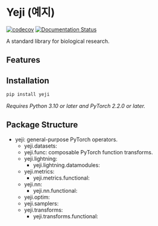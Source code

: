 # Yeji (예지)

[![codecov](https://codecov.io/gh/0x00b1/yeji/graph/badge.svg?token=YNIXSAZ333)](https://codecov.io/gh/0x00b1/yeji) [![Documentation Status](https://readthedocs.org/projects/yeji/badge/?version=latest)](https://yeji.readthedocs.io/en/latest/?badge=latest)

A standard library for biological research.

## Features

## Installation

```bash
pip install yeji
```

_Requires Python 3.10 or later and PyTorch 2.2.0 or later._

## Package Structure

*   yeji: general-purpose PyTorch operators.
    *   yeji.datasets:
    *   yeji.func: composable PyTorch function transforms.
    *   yeji.lightning:
        *   yeji.lightning.datamodules:
    *   yeji.metrics:
        *   yeji.metrics.functional:
    *   yeji.nn:
        *   yeji.nn.functional:
    *   yeji.optim: 
    *   yeji.samplers: 
    *   yeji.transforms: 
        *   yeji.transforms.functional:

